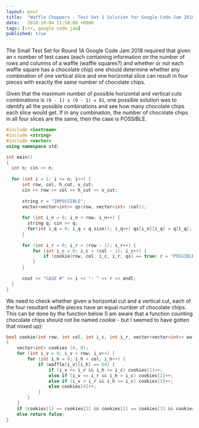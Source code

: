 ```yaml
---
layout: post
title:  "Waffle Choppers - Test Set 1 Solution for Google Code Jam 2018"
date:   2018-10-04 11:50:00 +0800
tags: [c++, google code jam]
published: true
---
```


The Small Test Set for Round 1A Google Code Jam 2018 required that given an `n` number of test cases (each containing information on the number of rows and columns of a waffle (waffle squares?) and whether or not each waffle square has a chocolate chip) one should determine whether any combination of one vertical slice and one horizontal slice can result in four pieces with exactly the same number of chocolate chips.

Given that the maximum number of possible horizontal and vertical cuts combinations is `(9 - 1) x (9 - 1) = 81`, one possible solution was to identify all the possible combinations and see how many chocolate chips each slice would get. If in any combination, the number of chocolate chips in all four slices are the same, then the case is POSSIBLE.

```c++
#include <iostream>
#include <string>
#include <vector>
using namespace std;

int main()
{
  int n; cin >> n;
  
  for (int i = 1; i <= n; i++) {
      int row, col, h_cut, v_cut;
      cin >> row >> col >> h_cut >> v_cut;
      
      string r = "IMPOSSIBLE";
      vector<vector<int>> qs(row, vector<int> (col));
      
      for (int i_n = 0; i_n < row; i_n++) {
        string q; cin >> q;
        for(int i_q = 0; i_q < q.size(); i_q++) qs[i_n][i_q] = q[i_q];
      }
      
      for (int i_r = 0; i_r < (row - 1); i_r++) {
          for (int i_c = 0; i_c < (col - 1); i_c++) {
              if (cookie(row, col, i_c, i_r, qs) == true) r = "POSSIBLE"; break;
          }
      }
      
      cout << "CASE #" << i << ": " << r << endl;
  }
}
```

We need to check whether given a horizontal cut and a vertical cut, each of the four resultant waffle pieces have an equal number of chocolate chips. This can be done by the function below (I am aware that a function counting chocolate chips should not be named cookie - but I seemed to have gotten that mixed up):

```c++
bool cookie(int row, int col, int i_c, int i_r, vector<vector<int>> waffle) 
{
    vector<int> cookies (4, 0);
    for (int i_v = 0; i_v < row; i_v++) {
        for (int i_h = 0; i_h < col; i_h++) {
            if (waffle[i_v][i_h] == 64) {
                if (i_v <= i_r && i_h <= i_c) cookies[1]++;
                else if (i_v <= i_r && i_h > i_c) cookies[2]++;
                else if (i_v > i_r && i_h <= i_c) cookies[3]++;
                else cookies[4]++;
            }
        }
    }
    if (cookies[1] == cookies[2] && cookies[2] == cookies[3] && cookies[3] == cookies[4]) return true;
    else return false;
}
```
